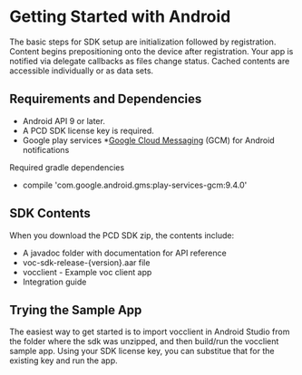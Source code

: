 # Getting Started with Android
The basic steps for SDK setup are initialization followed by registration. Content begins prepositioning onto the device after registration. Your app is notified via delegate callbacks as files change status. Cached contents are accessible individually or as data sets.

## Requirements and Dependencies

* Android API 9 or later.
* A PCD SDK license key is required.
* Google play services 
*[Google Cloud Messaging](http://docs.urbanairship.com/reference/glossary.html#term-google-cloud-messaging) (GCM) for Android notifications

Required gradle dependencies

* compile 'com.google.android.gms:play-services-gcm:9.4.0'

## SDK Contents
When you download the PCD SDK zip, the contents include: 

* A javadoc folder with documentation for API reference
* voc-sdk-release-{version}.aar file 
* vocclient - Example voc client app 
* Integration guide

## Trying the Sample App

The easiest way to get started is to import vocclient in Android Studio from the folder where the sdk was unzipped, and then build/run the vocclient sample app. Using your SDK license key, you can substitue that for the existing key and run the app. 
